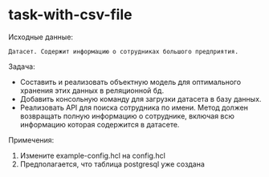 # task-with-csv-file


Исходные данные:

	Датасет. Содержит информацию о сотрудниках большого предприятия.

Задача:
  - Составить и реализовать объектную модель для оптимального хранения этих данных в реляционной бд.
  - Добавить консольную команду для загрузки датасета в базу данных.
  - Реализовать API для поиска сотрудника по имени. Метод должен возвращать полную информацию о сотруднике, включая всю информацию которая содержится в датасете.

Примечения:
1) Измените example-config.hcl на config.hcl
2) Предполагается, что таблица postgresql уже создана
